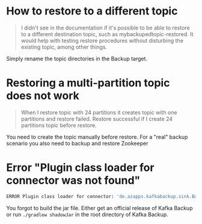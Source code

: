 # How to restore to a different topic

> I didn't see in the documentation if it's possible to be able to restore to a different destination topic, such as mybackupedtopic-restored. It would help with testing restore procedures without disturbing the existing topic, among other things.

Simply rename the topic directories in the Backup target.

# Restoring a multi-partition topic does not work

> When I restore topic with 24 partitions it creates topic with one partitions and restore failed.
> Restore successful if I create 24 partitions topic before restore. 

You need to create the topic manually before restore. For a "real" backup scenario you also need to backup and restore Zookeeper

# Error "Plugin class loader for connector was not found" 

```sh
ERROR Plugin class loader for connector: 'de.azapps.kafkabackup.sink.BackupSinkConnector' was not found. Returning: org.apache.kafka.connect.runtime.isolation.DelegatingClassLoader@5b068087 (org.apache.kafka.connect.runtime.isolation.DelegatingClassLoader:165)
```

You forgot to build the jar file. Either get an official release of Kafka Backup or run `./gradlew shadowJar` in the root directory of Kafka Backup.